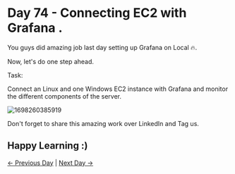 # Day 74 - Connecting EC2 with Grafana .

You guys did amazing job last day setting up Grafana on Local 🔥.

Now, let's do one step ahead.


Task:

Connect an Linux and one Windows EC2 instance with Grafana and monitor the different components of the server.


![1698260385919](https://github.com/iamamash/90DaysOfDevOps/assets/42666741/72c381db-7213-47c1-b80b-c88362c781f4)


Don't forget to share this amazing work over LinkedIn and Tag us.

## Happy Learning :)

[← Previous Day](../day73/mysolution.md) | [Next Day →](../day75/mysolution.md)
